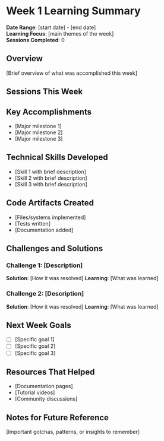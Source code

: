 # Week 1 Learning Summary

**Date Range**: [start date] - [end date]  
**Learning Focus**: [main themes of the week]  
**Sessions Completed**: 0

## Overview
[Brief overview of what was accomplished this week]

## Sessions This Week

## Key Accomplishments
- [Major milestone 1]
- [Major milestone 2]
- [Major milestone 3]

## Technical Skills Developed
- [Skill 1 with brief description]
- [Skill 2 with brief description]
- [Skill 3 with brief description]

## Code Artifacts Created
- [Files/systems implemented]
- [Tests written]
- [Documentation added]

## Challenges and Solutions
### Challenge 1: [Description]
**Solution**: [How it was resolved]
**Learning**: [What was learned]

### Challenge 2: [Description]
**Solution**: [How it was resolved]
**Learning**: [What was learned]

## Next Week Goals
- [ ] [Specific goal 1]
- [ ] [Specific goal 2]
- [ ] [Specific goal 3]

## Resources That Helped
- [Documentation pages]
- [Tutorial videos]
- [Community discussions]

## Notes for Future Reference
[Important gotchas, patterns, or insights to remember]
